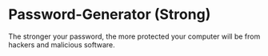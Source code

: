 # Password-Generator (Strong)
The stronger your password, the more protected your computer will be from hackers and malicious software.
